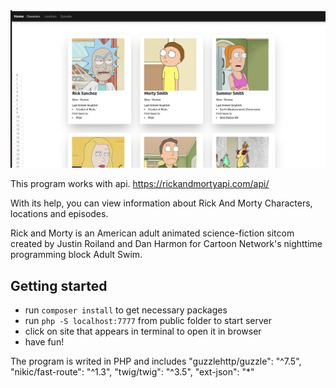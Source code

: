 <img src="prev0.png">


This program works with api.
https://rickandmortyapi.com/api/

With its help, you can view information about Rick And Morty Characters, locations and episodes.

Rick and Morty is an American adult animated science-fiction sitcom created by Justin Roiland and Dan Harmon for Cartoon Network's nighttime programming block Adult Swim.
## Getting started

- run `composer install` to get necessary packages
- run `php -S localhost:7777` from public folder to start server
- click on site that appears in terminal to open it in browser
- have fun!


The program is writed in PHP and includes
    "guzzlehttp/guzzle": "^7.5",
    "nikic/fast-route": "^1.3",
    "twig/twig": "^3.5",
    "ext-json": "*"
